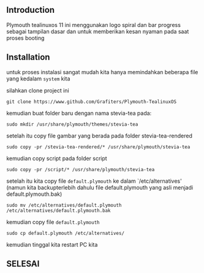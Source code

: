 ## Introduction
Plymouth tealinuxos 11 ini menggunakan logo spiral dan bar progress sebagai tampilan dasar
dan untuk memberikan kesan nyaman pada saat proses booting

## Installation
untuk proses instalasi sangat mudah kita hanya memindahkan beberapa file yang kedalam `system` kita

silahkan clone project ini
```
git clone https://www.github.com/Grafiters/Plymouth-TealinuxOS
```

kemudian buat folder baru dengan nama stevia-tea pada:
```
sudo mkdir /usr/share/plymouth/themes/stevia-tea
```

setelah itu copy file gambar yang berada pada folder stevia-tea-rendered
```
sudo copy -pr /stevia-tea-rendered/* /usr/share/plymouth/stevia-tea
```

kemudian copy script pada folder script
```
sudo copy -pr /script/* /usr/share/plymouth/stevia-tea
```

setelah itu kita copy file `default.plymouth` ke dalam `/etc/alternatives' (namun kita backupterlebih dahulu file default.plymouth yang asli menjadi default.plymouth.bak)
```
sudo mv /etc/alternatives/default.plymouth /etc/alternatives/default.plymouth.bak
```
kemudian copy file `default.plymouth`
```
sudo cp default.plymouth /etc/alternatives/
```

kemudian tinggal kita restart PC kita

## SELESAI